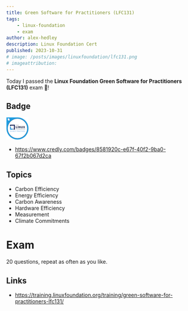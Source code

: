 ```yaml
---
title: Green Software for Practitioners (LFC131)
tags:
    - linux-foundation
    - exam
author: alex-hedley
description: Linux Foundation Cert
published: 2023-10-31
# image: /posts/images/linuxfoundation/lfc131.png
# imageattribution: 
---
```


<!-- # Linux Foundation Green Software for Practitioners (LFC131) -->

Today I passed the **Linux Foundation Green Software for Practitioners (LFC131)** exam 🎉!

## Badge

![Linux Foundation Green Software for Practitioners (LFC131](images/linuxfoundation/lfc131.png "Linux Foundation Green Software for Practitioners (LFC131")

- https://www.credly.com/badges/8581920c-e67f-40f2-9ba0-67f2b067d2ca

## Topics

- Carbon Efficiency
- Energy Efficiency
- Carbon Awareness
- Hardware Efficiency
- Measurement
- Climate Commitments

# Exam

20 questions, repeat as often as you like.

## Links

- https://training.linuxfoundation.org/training/green-software-for-practitioners-lfc131/
